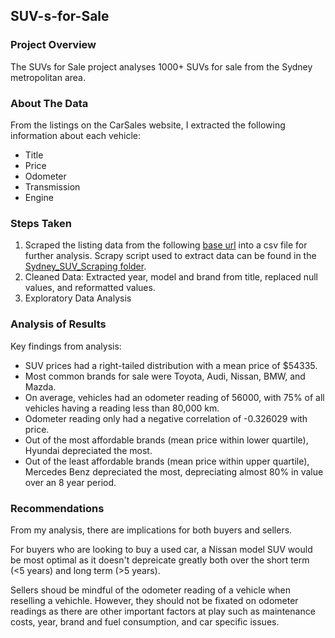 ## SUV-s-for-Sale
### Project Overview
The SUVs for Sale project analyses 1000+ SUVs for sale from the Sydney metropolitan area. 

### About The Data
From the listings on the CarSales website, I extracted the following information about each vehicle:
* Title
* Price
* Odometer
* Transmission
* Engine

### Steps Taken
1. Scraped the listing data from the following [base url](https://www.carsales.com.au/cars/new-south-wales-state/sydney-region/suv-bodystyle/) into a csv file for further analysis. Scrapy script used to extract data can be found in the [Sydney_SUV_Scraping folder](https://github.com/jacobpalinski/SUV-s-for-Sale/tree/master/Sydney_SUV_Scraping).
2. Cleaned Data: Extracted year, model and brand from title, replaced null values, and reformatted values.
3. Exploratory Data Analysis

### Analysis of Results
Key findings from analysis:
* SUV prices had a right-tailed distribution with a mean price of $54335.
* Most common brands for sale were Toyota, Audi, Nissan, BMW, and Mazda.
* On average, vehicles had an odometer reading of 56000, with 75% of all vehicles having a reading less than 80,000 km.
* Odometer reading only had a negative correlation of -0.326029 with price. 
* Out of the most affordable brands (mean price within lower quartile), Hyundai depreciated the most.
* Out of the least affordable brands (mean price within upper quartile), Mercedes Benz depreciated the most, depreciating almost 80% in value over an 8 year period.

### Recommendations 
From my analysis, there are implications for both buyers and sellers. 

For buyers who are looking to buy a used car, a Nissan model SUV would be most optimal as it doesn't depreicate greatly both over the short term (<5 years) and long term (>5 years).

Sellers shoud be mindful of the odometer reading of a vehicle when reselling a vehichle. However, they should not be fixated on odometer readings as there are other important factors at play such as maintenance costs, year, brand and fuel consumption, and car specific issues. 



